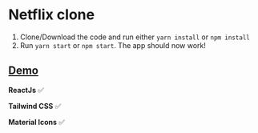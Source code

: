 	

# Netflix clone

1. Clone/Download the code and run either `yarn install` or `npm install`
2. Run `yarn start` or `npm start`. The app should now work!

## [Demo](https://www.example.com)

**ReactJs** ✅

**Tailwind CSS** ✅

**Material Icons** ✅
